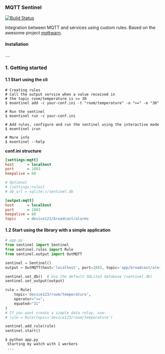 ### MQTT Sentinel

[![Build Status](https://travis-ci.org/canionlabs/mqtt-sentinel.svg?branch=master)](https://travis-ci.org/canionlabs/mqtt-sentinel)

Integration between MQTT and services using custom rules. Based on the awesome project [mqttwarn](https://github.com/jpmens/mqttwarn).

#### Installation

....

### 1. Getting started

#### 1.1 Start using the cli

```
# Creating rules
# Call the output service when a value received in
# the topic room/temperature is >= 30
$ msentinel add -c your-conf.ini -t "room/temperature" -o ">=" -e "30"

# Run the sentinel
$ msentinel run -c your-conf.ini

# Add rules, configure and run the sentinel using the interactive mode
$ msentinel irun

# More info
$ msentinel --help
```

**conf.ini structure**
```ini
[settings:mqtt]
host      = localhost
port      = 1883
keepalive = 60

# Optional
# [settings:rules]
# db_url = sqlite://sentinel.db

[output:mqtt]
host      = localhost
port      = 1883
keepalive = 60
topic     = device123/broadcast/alarms
```

#### 1.2 Start using the library with a simple application

```python
# app.py
from sentinel import Sentinel
from sentinel.rules import Rule
from sentinel.output import OutMQTT

sentinel = Sentinel()
output = OutMQTT(host='localhost', port=1883, topic='app/broadcast/alert')

sentinel.set_db()  # Use the default SQLite3 database (sentinel.db)
sentinel.set_output(output)

rule = Rule(
    topic='device123/room/temperature',
    operator=">=",
    equated="31"
)
# If you want create a simple data relay, use:
# rule = Rule(topic='device123/room/temperature')

sentinel.add_rule(rule)
sentinel.start()
```

```
$ python app.py
 Starting my watch with 1 workers
 ...
```
